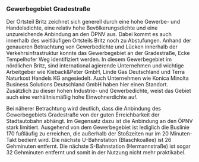 ### Gewerbegebiet Gradestraße
Der Ortsteil Britz zeichnet sich generell durch eine hohe Gewerbe- und Handelsdichte, eine relativ hohe 
Bevölkerungsdichte und eine unzureichende Anbindung an den ÖPNV aus. Dabei kommt es auch innerhalb des weitläufigen 
Ortsteils Britz noch zu Abstufungen. Anhand der genaueren Betrachtung von Gewerbedichte und Lücken innerhalb der 
Verkehrsinfrastruktur konnte das Gewerbegebiet an der Gradestraße, Ecke Tempelhofer Weg identifiziert werden. 
In diesem Gewerbegebiet im nördlichen Britz, sind international agierende Unternehmen und wichtige Arbeitgeber wie
Kieback&Peter GmbH, Linde Gas Deutschland und Terra Naturkost Handels KG angesiedelt. Auch Unternehmen wie 
Konica Minolta Business Solutions Deutschland GmbH haben hier einen Standort. Zusätzlich zu dieser hohen Industrie- und 
Gewerbedichte, weist das Gebiet auch eine verhältnismäßig hohe Einwohnerdichte auf. 

Bei näherer Betrachtung wird deutlich, dass die Anbindung des Gewerbegebiets Gradestraße von der guten 
Erreichbarkeit der Stadtautobahn abhängt. Im Gegensatz dazu ist die Anbindung an den ÖPNV stark limitiert.
Ausgehend von dem Gewerbegebiet ist lediglich die Buslinie 170 fußläufig zu erreichen, die außerhalb der Stoßzeiten nur 
im 20 Minuten-Takt bedient wird. Die nächste U-Bahnstation (Blaschkoallee) ist 26 Gehminuten entfernt. Die nächste 
S-Bahnstation (Hermannstraße) ist sogar 32 Gehminuten entfernt und somit in der Nutzung nicht mehr praktikabel.
